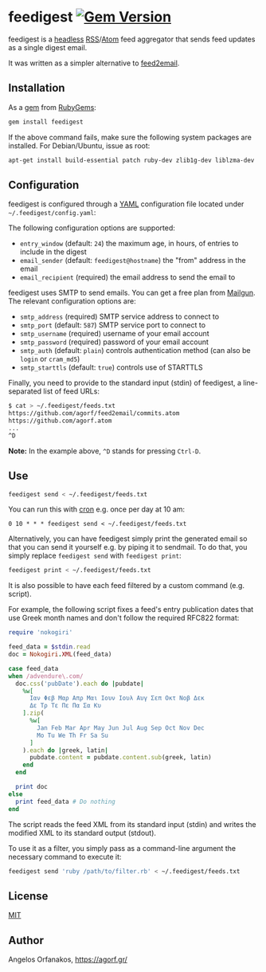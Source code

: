 # feedigest [![Gem Version](https://badge.fury.io/rb/feedigest.svg)](http://badge.fury.io/rb/feedigest)

feedigest is a [headless][] [RSS][]/[Atom][] feed aggregator that sends feed
updates as a single digest email.

It was written as a simpler alternative to [feed2email][].

[headless]: http://en.wikipedia.org/wiki/Headless_software
[RSS]: http://www.rssboard.org/rss-specification
[Atom]: https://tools.ietf.org/html/rfc4287
[feed2email]: https://github.com/agorf/feed2email

## Installation

As a [gem][] from [RubyGems][]:

```sh
gem install feedigest
```

If the above command fails, make sure the following system packages are
installed. For Debian/Ubuntu, issue as root:

```sh
apt-get install build-essential patch ruby-dev zlib1g-dev liblzma-dev
```

[gem]: http://rubygems.org/gems/feedigest
[RubyGems]: http://rubygems.org/

## Configuration

feedigest is configured through a [YAML][] configuration file located under
`~/.feedigest/config.yaml`:

[YAML]: https://en.wikipedia.org/wiki/YAML

The following configuration options are supported:

* `entry_window` (default: `24`) the maximum age, in hours, of entries to
  include in the digest
* `email_sender` (default: `feedigest@hostname`) the "from" address in
  the email
* `email_recipient` (required) the email address to send the email to

feedigest uses SMTP to send emails. You can get a free plan from [Mailgun][].
The relevant configuration options are:

[Mailgun]: http://www.mailgun.com/

* `smtp_address` (required) SMTP service address to connect to
* `smtp_port` (default: `587`) SMTP service port to connect to
* `smtp_username` (required) username of your email account
* `smtp_password` (required) password of your email account
* `smtp_auth` (default: `plain`) controls authentication method (can also be
  `login` or `cram_md5`)
* `smtp_starttls` (default: `true`) controls use of STARTTLS

Finally, you need to provide to the standard input (stdin) of feedigest, a
line-separated list of feed URLs:

```sh
$ cat > ~/.feedigest/feeds.txt
https://github.com/agorf/feed2email/commits.atom
https://github.com/agorf.atom
...
^D
```

**Note:** In the example above, `^D` stands for pressing `Ctrl-D`.

## Use

```sh
feedigest send < ~/.feedigest/feeds.txt
```

You can run this with [cron][] e.g. once per day at 10 am:

[cron]: https://en.wikipedia.org/wiki/Cron

```
0 10 * * * feedigest send < ~/.feedigest/feeds.txt
```

Alternatively, you can have feedigest simply print the generated email so that
you can send it yourself e.g. by piping it to sendmail. To do that, you simply
replace `feedigest send` with `feedigest print`:

```sh
feedigest print < ~/.feedigest/feeds.txt
```

It is also possible to have each feed filtered by a custom command (e.g.
script).

For example, the following script fixes a feed's entry publication dates that
use Greek month names and don't follow the required RFC822 format:

```ruby
require 'nokogiri'

feed_data = $stdin.read
doc = Nokogiri.XML(feed_data)

case feed_data
when /advendure\.com/
  doc.css('pubDate').each do |pubdate|
    %w[
      Ιαν Φεβ Μαρ Απρ Μαι Ιουν Ιουλ Αυγ Σεπ Οκτ Νοβ Δεκ
      Δε Τρ Τε Πε Πα Σα Κυ
    ].zip(
      %w[
        Jan Feb Mar Apr May Jun Jul Aug Sep Oct Nov Dec
        Mo Tu We Th Fr Sa Su
      ]
    ).each do |greek, latin|
      pubdate.content = pubdate.content.sub(greek, latin)
    end
  end

  print doc
else
  print feed_data # Do nothing
end
```

The script reads the feed XML from its standard input (stdin) and writes the
modified XML to its standard output (stdout).

To use it as a filter, you simply pass as a command-line argument the necessary
command to execute it:

```sh
feedigest send 'ruby /path/to/filter.rb' < ~/.feedigest/feeds.txt
```

## License

[MIT][]

[MIT]: https://github.com/agorf/feedigest/blob/master/LICENSE.txt

## Author

Angelos Orfanakos, <https://agorf.gr/>
